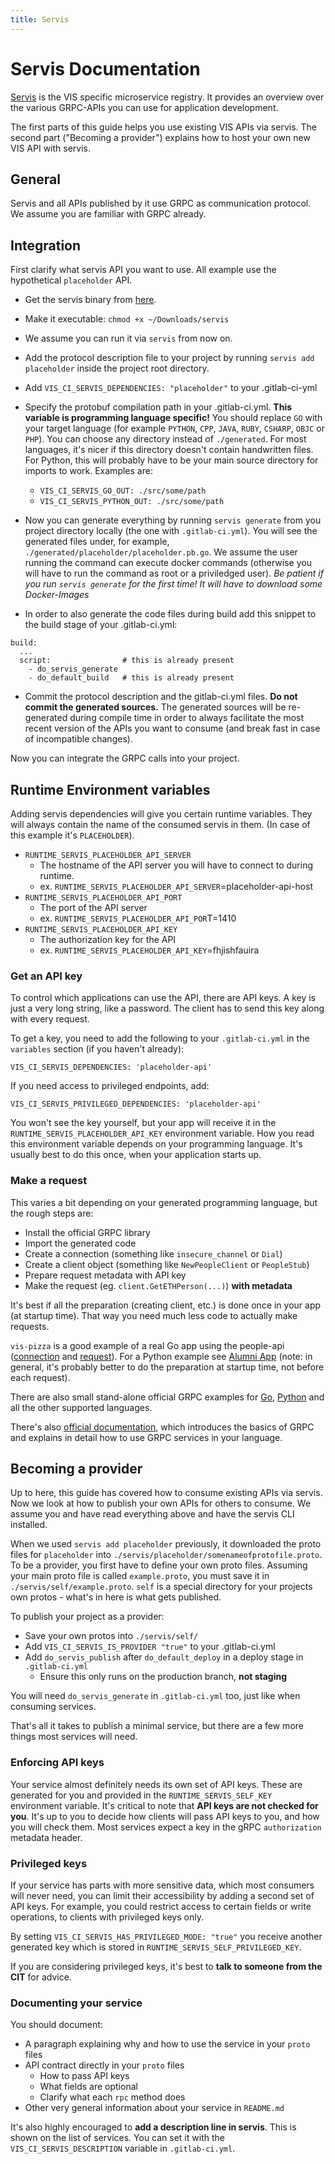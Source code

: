 ```yaml
---
title: Servis
---
```


# Servis Documentation

[Servis](ser.vis.ethz.ch) is the VIS specific microservice registry. It provides 
an overview over the various GRPC-APIs you can use for application development. 

The first parts of this guide helps you use existing VIS APIs via servis.  The
second part ("Becoming a provider") explains how to host your own new VIS API
with servis.

## General

Servis and all APIs published by it use GRPC as communication protocol. We
assume you are familiar with GRPC already. 

## Integration

First clarify what servis API you want to use. All example use the hypothetical
`placeholder` API.

* Get the servis binary from [here](https://ser.vis.ethz.ch/static/servis-cli-linux-amd64). 
* Make it executable: `chmod +x ~/Downloads/servis`
* We assume you can run it via `servis` from now on.

* Add the protocol description file to your project by running `servis add placeholder`
inside the project root directory.

* Add `VIS_CI_SERVIS_DEPENDENCIES: "placeholder"` to your .gitlab-ci-yml

* Specify the protobuf compilation path in your .gitlab-ci.yml. **This variable is programming language specific!**
  You should replace `GO` with your target language (for example `PYTHON`, `CPP`,
  `JAVA`, `RUBY`, `CSHARP`, `OBJC` or `PHP`). You can choose any directory instead
  of `./generated`. For most languages, it's nicer if this directory doesn't
  contain handwritten files. For Python, this will probably have to be your main
  source directory for imports to work.
  Examples are: 
    * `VIS_CI_SERVIS_GO_OUT: ./src/some/path`
    * `VIS_CI_SERVIS_PYTHON_OUT: ./src/some/path`

* Now you can generate everything by running `servis generate` from you project
  directory locally (the one with `.gitlab-ci.yml`). You will see the generated files
  under, for example, `./generated/placeholder/placeholder.pb.go`.  We assume the user
  running the command can execute docker commands (otherwise you will have to
  run the command as root or a priviledged user). *Be patient if you run
  `servis generate` for the first time! It will have to download some
  Docker-Images*

* In order to also generate the code files during build add this snippet to
  the build stage of your .gitlab-ci.yml:
```
build:
  ...
  script:                # this is already present
    - do_servis_generate
    - do_default_build   # this is already present
```

* Commit the protocol description and the gitlab-ci.yml files. **Do not commit the
  generated sources.** The generated sources will be re-generated during compile time 
  in order to always facilitate the most recent version of the APIs you want to 
  consume (and break fast in case of incompatible changes).

Now you can integrate the GRPC calls into your project.

## Runtime Environment variables

Adding servis dependencies will give you certain runtime variables. They will 
always contain the name of the consumed servis in them. (In case of this example 
it's `PLACEHOLDER`).

* `RUNTIME_SERVIS_PLACEHOLDER_API_SERVER`
    * The hostname of the API server you will have to connect to during runtime.
    * ex. `RUNTIME_SERVIS_PLACEHOLDER_API_SERVER`=placeholder-api-host
* `RUNTIME_SERVIS_PLACEHOLDER_API_PORT`
    * The port of the API server
    * ex. `RUNTIME_SERVIS_PLACEHOLDER_API_POR`T=1410
* `RUNTIME_SERVIS_PLACEHOLDER_API_KEY`
    * The authorization key for the API
    * ex. `RUNTIME_SERVIS_PLACEHOLDER_API_KEY`=fhjishfauira


### Get an API key

To control which applications can use the API, there are API keys. A key
is just a very long string, like a password. The client has to send this
key along with every request.

To get a key, you need to add the following to your `.gitlab-ci.yml` in the
`variables` section (if you haven't already):

```
VIS_CI_SERVIS_DEPENDENCIES: 'placeholder-api'
```

If you need access to privileged endpoints, add:

```
VIS_CI_SERVIS_PRIVILEGED_DEPENDENCIES: 'placeholder-api'
```

You won't see the key yourself, but your app will receive it in the
`RUNTIME_SERVIS_PLACEHOLDER_API_KEY` environment variable. How you read this
environment variable depends on your programming language. It's usually best to
do this once, when your application starts up.

### Make a request

This varies a bit depending on your generated programming language, but the
rough steps are:

- Install the official GRPC library
- Import the generated code
- Create a connection (something like `insecure_channel` or `Dial`)
- Create a client object (something like `NewPeopleClient` or `PeopleStub`)
- Prepare request metadata with API key
- Make the request (eg. `client.GetETHPerson(...)`) **with metadata**

It's best if all the preparation (creating client, etc.) is done once in your
app (at startup time). That way you need much less code to actually make
requests.

`vis-pizza` is a good example of a real Go app using the people-api
([connection](https://gitlab.ethz.ch/vis/cat/vis-pizza/blob/b1dde1fca6c51f23b57174eaa9d7dc7e5438a522/main.go#L90)
and
[request](https://gitlab.ethz.ch/vis/cat/vis-pizza/blob/b1dde1fca6c51f23b57174eaa9d7dc7e5438a522/main.go#L109)).
For a Python example see
[Alumni App](https://gitlab.ethz.ch/vis/cat/vis-alumni-app/blob/production/alumniapp/vis_servis_backend.py#L8)
(note: in general, it's probably better to do the preparation at startup time,
not before each request).

There are also small stand-alone official GRPC examples for
[Go](https://github.com/grpc/grpc-go/blob/f0a1202acdc5c4702be05098d5ff8e9b3b444442/examples/helloworld/greeter_client/main.go),
[Python](https://github.com/grpc/grpc/blob/848a749f7afb19c79188c328e44f53fc2f7695e2/examples/python/helloworld/greeter_client.py)
and all the other supported languages.

There's also [official documentation](https://grpc.io/docs/), which introduces
the basics of GRPC and explains in detail how to use GRPC services in your
language.

## Becoming a provider

Up to here, this guide has covered how to consume existing APIs via servis. Now
we look at how to publish your own APIs for others to consume. We assume you
and have read everything above and have the servis CLI installed.

When we used `servis add placeholder` previously, it downloaded the proto files for
`placeholder` into `./servis/placeholder/somenameofprotofile.proto`. To be a provider, you
first have to define your own proto files. Assuming your main proto file is called
`example.proto`, you must save it in `./servis/self/example.proto`. `self` is a
special directory for your projects own protos - what's in here is what gets
published.

To publish your project as a provider:

* Save your own protos into `./servis/self/`
* Add `VIS_CI_SERVIS_IS_PROVIDER "true"` to your .gitlab-ci.yml
* Add `do_servis_publish` after `do_default_deploy` in a deploy stage in
`.gitlab-ci.yml`
  * Ensure this only runs on the production branch, **not staging**

You will need `do_servis_generate` in
`.gitlab-ci.yml` too, just like when consuming services.

That's all it takes to publish a minimal service, but there are a few more
things most services will need.

### Enforcing API keys

Your service almost definitely needs its own set of API keys. These are
generated for you and provided in the `RUNTIME_SERVIS_SELF_KEY` environment
variable. It's critical to note that **API keys are not checked for you**. It's
up to you to decide how clients will pass API keys to you, and how you will
check them. Most services expect a key in the gRPC `authorization` metadata
header.

### Privileged keys

If your service has parts with more sensitive data, which most consumers will
never need, you can limit their accessibility by adding a second set of API
keys. For example, you could restrict access to certain fields or write
operations, to clients with privileged keys only. 

By setting `VIS_CI_SERVIS_HAS_PRIVILEGED_MODE: "true"` you receive another
generated key which is stored in `RUNTIME_SERVIS_SELF_PRIVILEGED_KEY`.

If you are considering privileged keys, it's best to **talk to someone from the
CIT** for advice.

### Documenting your service

You should document:
* A paragraph explaining why and how to use the service in your `proto` files
* API contract directly in your `proto` files
  * How to pass API keys
  * What fields are optional
  * Clarify what each `rpc` method does
* Other very general information about your service in `README.md`

It's also highly encouraged to **add a description line in servis**. This is shown
on the list of services. You can set it with the `VIS_CI_SERVIS_DESCRIPTION`
variable in `.gitlab-ci.yml`.